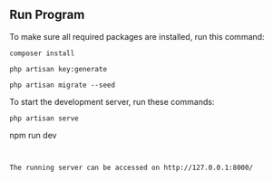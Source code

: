 
## Run Program
To make sure all required packages are installed, run this command:
```
composer install
```
```
php artisan key:generate
```
```
php artisan migrate --seed
```

To start the development server, run these commands:
```
php artisan serve
```
npm run dev
```


The running server can be accessed on http://127.0.0.1:8000/
